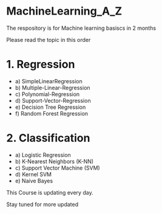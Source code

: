 # MachineLearning_A_Z
The respository is for Machine learning basiscs in 2 months

Please read the topic in this order

# 1. Regression
 
 - a) SimpleLinearRegression
 - b) Multiple-Linear-Regression
 - c) Polynomial-Regression
 - d) Support-Vector-Regression
 - e) Decision Tree Regression
 - f) Random Forest Regression
 
 
# 2. Classification
 
 - a) Logistic Regression
 - b) K-Nearest Neighbors (K-NN)
 - c) Support Vector Machine (SVM)
 - d) Kernel SVM
 - e) Naive Bayes


This Course is updating every day.

Stay tuned for more updated

